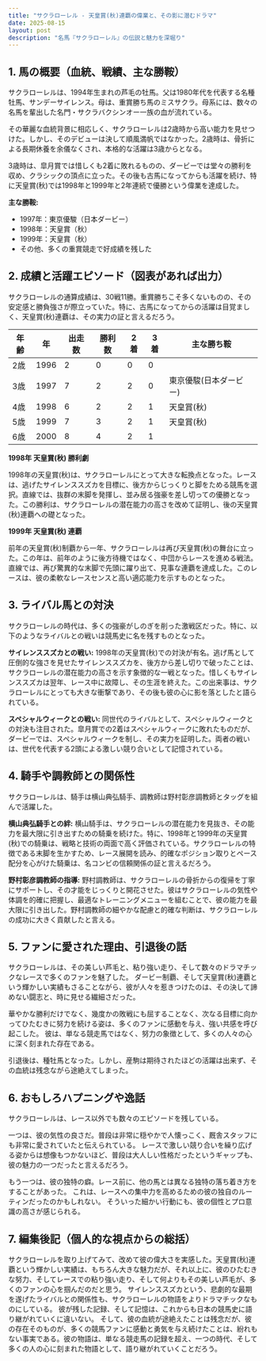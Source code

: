 ```yaml
---
title: "サクラローレル - 天皇賞(秋)連覇の偉業と、その影に潜むドラマ"
date: 2025-08-15
layout: post
description: "名馬『サクラローレル』の伝説と魅力を深堀り"
---
```


## 1. 馬の概要（血統、戦績、主な勝鞍）

サクラローレルは、1994年生まれの芦毛の牡馬。父は1980年代を代表する名種牡馬、サンデーサイレンス。母は、重賞勝ち馬のミスサクラ。母系には、数々の名馬を輩出した名門・サクラバクシンオー一族の血が流れている。

その華麗な血統背景に相応しく、サクラローレルは2歳時から高い能力を見せつけた。しかし、そのデビューは決して順風満帆ではなかった。2歳時は、骨折による長期休養を余儀なくされ、本格的な活躍は3歳からとなる。

3歳時は、皐月賞では惜しくも2着に敗れるものの、ダービーでは堂々の勝利を収め、クラシックの頂点に立った。その後も古馬になってからも活躍を続け、特に天皇賞(秋)では1998年と1999年と2年連続で優勝という偉業を達成した。

**主な勝鞍:**

*   1997年：東京優駿（日本ダービー）
*   1998年：天皇賞（秋）
*   1999年：天皇賞（秋）
*   その他、多くの重賞競走で好成績を残した


## 2. 成績と活躍エピソード（図表があれば出力）

サクラローレルの通算成績は、30戦11勝。重賞勝ちこそ多くないものの、その安定感と勝負強さが際立っていた。特に、古馬になってからの活躍は目覚ましく、天皇賞(秋)連覇は、その実力の証と言えるだろう。

| 年齢 | 年 | 出走数 | 勝利数 | 2着 | 3着 | 主な勝ち鞍 |
|---|---|---|---|---|---|---|
| 2歳 | 1996 | 2 | 0 | 0 | 0 |  |
| 3歳 | 1997 | 7 | 2 | 2 | 0 | 東京優駿(日本ダービー) |
| 4歳 | 1998 | 6 | 2 | 2 | 1 | 天皇賞(秋) |
| 5歳 | 1999 | 7 | 3 | 2 | 1 | 天皇賞(秋) |
| 6歳 | 2000 | 8 | 4 | 2 | 1 |  |


**1998年 天皇賞(秋) 勝利劇**

1998年の天皇賞(秋)は、サクラローレルにとって大きな転換点となった。レースは、逃げたサイレンススズカを目標に、後方からじっくりと脚をためる競馬を選択。直線では、抜群の末脚を発揮し、並み居る強豪を差し切っての優勝となった。この勝利は、サクラローレルの潜在能力の高さを改めて証明し、後の天皇賞(秋)連覇への礎となった。

**1999年 天皇賞(秋) 連覇**

前年の天皇賞(秋)制覇から一年、サクラローレルは再び天皇賞(秋)の舞台に立った。この年は、前年のように後方待機ではなく、中団からレースを進める戦法。直線では、再び驚異的な末脚で先頭に躍り出て、見事な連覇を達成した。このレースは、彼の柔軟なレースセンスと高い適応能力を示すものとなった。


## 3. ライバル馬との対決

サクラローレルの時代は、多くの強豪がしのぎを削った激戦区だった。特に、以下のようなライバルとの戦いは競馬史に名を残すものとなった。

**サイレンススズカとの戦い:**  1998年の天皇賞(秋)での対決が有名。逃げ馬として圧倒的な強さを見せたサイレンススズカを、後方から差し切りで破ったことは、サクラローレルの潜在能力の高さを示す象徴的な一戦となった。惜しくもサイレンススズカは翌年、レース中に故障し、その生涯を終えた。この出来事は、サクラローレルにとっても大きな衝撃であり、その後も彼の心に影を落としたと語られている。

**スペシャルウィークとの戦い:**  同世代のライバルとして、スペシャルウィークとの対決も注目された。皐月賞での2着はスペシャルウィークに敗れたものだが、ダービーでは、スペシャルウィークを制し、その実力を証明した。両者の戦いは、世代を代表する2頭による激しい競り合いとして記憶されている。


## 4. 騎手や調教師との関係性

サクラローレルは、騎手は横山典弘騎手、調教師は野村彰彦調教師とタッグを組んで活躍した。

**横山典弘騎手との絆:** 横山騎手は、サクラローレルの潜在能力を見抜き、その能力を最大限に引き出すための騎乗を続けた。特に、1998年と1999年の天皇賞(秋)での騎乗は、戦略と技術の両面で高く評価されている。サクラローレルの特徴である末脚を生かすため、レース展開を読み、的確なポジション取りとペース配分を心がけた騎乗は、名コンビの信頼関係の証と言えるだろう。

**野村彰彦調教師の指導:** 野村調教師は、サクラローレルの骨折からの復帰を丁寧にサポートし、その才能をじっくりと開花させた。彼はサクラローレルの気性や体調を的確に把握し、最適なトレーニングメニューを組むことで、彼の能力を最大限に引き出した。野村調教師の細やかな配慮と的確な判断は、サクラローレルの成功に大きく貢献したと言える。


## 5. ファンに愛された理由、引退後の話

サクラローレルは、その美しい芦毛と、粘り強い走り、そして数々のドラマチックなレースで多くのファンを魅了した。  ダービー制覇、そして天皇賞(秋)連覇という輝かしい実績もさることながら、彼が人々を惹きつけたのは、その決して諦めない闘志と、時に見せる繊細さだった。

華やかな勝利だけでなく、幾度かの敗戦にも屈することなく、次なる目標に向かってひたむきに努力を続ける姿は、多くのファンに感動を与え、強い共感を呼び起こした。  彼は、単なる競走馬ではなく、努力の象徴として、多くの人々の心に深く刻まれた存在である。

引退後は、種牡馬となった。しかし、産駒は期待されたほどの活躍は出来ず、その血統は残念ながら途絶えてしまった。


## 6. おもしろハプニングや逸話

サクラローレルは、レース以外でも数々のエピソードを残している。

一つは、彼の気性の良さだ。普段は非常に穏やかで人懐っこく、厩舎スタッフにも非常に愛されていたと伝えられている。  レースで激しい競り合いを繰り広げる姿からは想像もつかないほど、普段は大人しい性格だったというギャップも、彼の魅力の一つだったと言えるだろう。

もう一つは、彼の独特の癖。レース前に、他の馬とは異なる独特の落ち着き方をすることがあった。  これは、レースへの集中力を高めるための彼の独自のルーティンだったのかもしれない。  そういった細かい行動にも、彼の個性とプロ意識の高さが感じられる。


## 7. 編集後記（個人的な視点からの総括）

サクラローレルを取り上げてみて、改めて彼の偉大さを実感した。天皇賞(秋)連覇という輝かしい実績は、もちろん大きな魅力だが、それ以上に、彼のひたむきな努力、そしてレースでの粘り強い走り、そして何よりもその美しい芦毛が、多くのファンの心を掴んだのだと思う。  サイレンススズカという、悲劇的な最期を遂げたライバルとの関係性も、サクラローレルの物語をよりドラマチックなものにしている。  彼が残した記録、そして記憶は、これからも日本の競馬史に語り継がれていくに違いない。  そして、彼の血統が途絶えたことは残念だが、彼の存在そのものが、多くの競馬ファンに感動と勇気を与え続けたことは、紛れもない事実である。彼の物語は、単なる競走馬の記録を超え、一つの時代、そして多くの人の心に刻まれた物語として、語り継がれていくことだろう。
